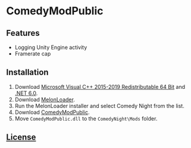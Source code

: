 # ComedyModPublic

## Features

- Logging Unity Engine activity
- Framerate cap

## Installation

1. Download [Microsoft Visual C++ 2015-2019 Redistributable 64 Bit](https://aka.ms/vs/16/release/vc_redist.x64.exe) and [.NET 6.0](https://download.visualstudio.microsoft.com/download/pr/396abf58-60df-4892-b086-9ed9c7a914ba/eb344c08fa7fc303f46d6905a0cb4ea3/dotnet-sdk-6.0.428-win-x64.exe).
2. Download [MelonLoader](https://github.com/LavaGang/MelonLoader.Installer/releases/latest/download/MelonLoader.Installer.exe).
3. Run the MelonLoader installer and select Comedy Night from the list.
4. Download [ComedyModPublic](https://github.com/BlueLobsterMods/ComedyModPublic/releases).
5. Move `ComedyModPublic.dll` to the `ComedyNight\Mods` folder.

## [License](https://github.com/BlueLobsterMods/ComedyModPublic/blob/main/LICENSE)
